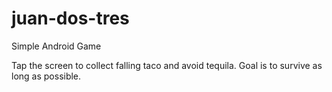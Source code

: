 # juan-dos-tres
Simple Android Game

Tap the screen to collect falling taco and avoid tequila. 
Goal is to survive as long as possible.
